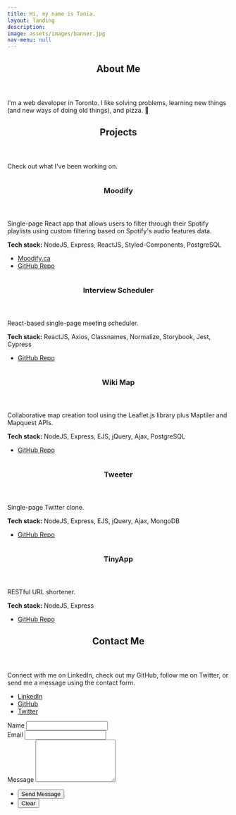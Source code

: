 ```yaml
---
title: Hi, my name is Tania.
layout: landing
description: 
image: assets/images/banner.jpg
nav-menu: null
---
```


<!-- Main -->
<div id="main">

<!-- One -->
<a id="about-me"></a>
<section id="one">
	<div class="inner">
		<header class="major">
			<h2>About Me</h2>
		</header>
		<p>I'm a web developer in Toronto. I like solving problems, learning new things (and new ways of doing old things), and pizza. 🍕</p>
	</div>
</section>

<!-- Two -->
<a id="projects"></a>
<div class="inner">
	<header class="major">
		<h2>Projects</h2>
	</header>
		<p>Check out what I've been working on.</p>
</div>
<section id="two" class="spotlights">
	<section>
		<div class="image">
			<img src="{% link assets/images/moodify.png %}" alt="" data-position="center center" />
		</div>
		<div class="content">
			<div class="inner">
				<header class="major">
					<h3>Moodify</h3>
				</header>
				<p>Single-page React app that allows users to filter through their Spotify playlists using custom filtering based on Spotify's audio features data.</p>
				<p><b>Tech stack:</b> NodeJS, Express, ReactJS, Styled-Components, PostgreSQL</p>
				<ul class="actions">
					<li><a href="https://moodify.ca" class="button">Moodify.ca</a></li>
					<li><a href="https://github.com/ScottGrun/moodify" class="button">GitHub Repo</a></li>
				</ul>
			</div>
		</div>
	</section>
	<section>
		<div class="image">
			<img src="{% link assets/images/interviewscheduler.png %}" alt="" data-position="center center" />
		</div>
		<div class="content">
			<div class="inner">
				<header class="major">
					<h3>Interview Scheduler</h3>
				</header>
				<p>React-based single-page meeting scheduler.</p>
				<p><b>Tech stack:</b> ReactJS, Axios, Classnames, Normalize, Storybook, Jest, Cypress</p>
				<ul class="actions">
					<li><a href="https://github.com/rtnrtn/scheduler" class="button">GitHub Repo</a></li>
				</ul>
			</div>
		</div>
	</section>
	<section>
		<div class="image">
			<img src="{% link assets/images/wikimap.png %}" alt="" data-position="center center" />
		</div>
		<div class="content">
			<div class="inner">
				<header class="major">
					<h3>Wiki Map</h3>
				</header>
				<p>Collaborative map creation tool using the Leaflet.js library plus Maptiler and Mapquest APIs.</p>
				<p><b>Tech stack:</b> NodeJS, Express, EJS, jQuery, Ajax, PostgreSQL</p>
				<ul class="actions">
					<li><a href="https://github.com/super8989/WikiMap" class="button">GitHub Repo</a></li>
				</ul>
			</div>
		</div>
	</section>
	<section>
		<div class="image">
			<img src="{% link assets/images/tweeter.png %}" alt="" data-position="center center" />
		</div>
		<div class="content">
			<div class="inner">
				<header class="major">
					<h3>Tweeter</h3>
				</header>
				<p>Single-page Twitter clone.</p>
				<p><b>Tech stack:</b> NodeJS, Express, EJS, jQuery, Ajax, MongoDB</p>
				<ul class="actions">
					<li><a href="https://github.com/rtnrtn/tweeter" class="button">GitHub Repo</a></li>
				</ul>
			</div>
		</div>
	</section>
	<section>
		<div class="image">
			<img src="{% link assets/images/tinyapp.png %}" alt="" data-position="center center" />
		</div>
		<div class="content">
			<div class="inner">
				<header class="major">
					<h3>TinyApp</h3>
				</header>
				<p>RESTful URL shortener.</p>
				<p><b>Tech stack:</b> NodeJS, Express</p>
				<ul class="actions">
					<li><a href="https://github.com/rtnrtn/tinyapp" class="button">GitHub Repo</a></li>
				</ul>
			</div>
		</div>
	</section>
</section>

<!-- Contact Form -->
<a id="contact-me"></a>
<section id="contact">
	<div class="inner">
		<section>
			<header class="major">
				<h2>Contact Me</h2>
			</header>
			<p>Connect with me on LinkedIn, check out my GitHub, follow me on Twitter, or send me a message using the contact form.</p>
			<ul class="icons">
				<li><a href="{{ site.linkedin_url }}" class="icon alt fa-linkedin" target="_blank"><span class="label">LinkedIn</span></a></li>
				<li><a href="{{ site.github_url }}" class="icon alt fa-github" target="_blank"><span class="label">GitHub</span></a></li>
				<li><a href="{{ site.twitter_url }}" class="icon alt fa-twitter" target="_blank"><span class="label">Twitter</span></a></li>
			</ul>
		</section>
		<section>
			<form action="https://formspree.io/f/{{ site.email }}" method="POST">
				<div class="field half first">
					<label for="name">Name</label>
					<input type="text" name="name" id="name" />
				</div>
				<div class="field half">
					<label for="email">Email</label>
					<input type="text" name="_replyto" id="email" />
				</div>
				<div class="field">
					<label for="message">Message</label>
					<textarea name="message" id="message" rows="6"></textarea>
				</div>
				<ul class="actions">
					<li><input type="submit" value="Send Message" class="special" /></li>
					<li><input type="reset" value="Clear" /></li>
				</ul>
			</form>
		</section>
	</div> 
</section>

</div>
